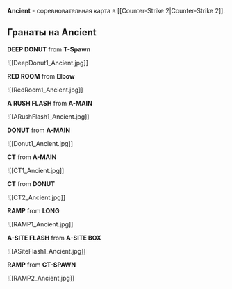 **Ancient** - соревновательная карта в [[Counter-Strike 2|Counter-Strike 2]].

## Гранаты на Ancient

**DEEP DONUT** from **T-Spawn**

![[DeepDonut1_Ancient.jpg]]

**RED ROOM** from **Elbow**

![[RedRoom1_Ancient.jpg]]

**A RUSH FLASH** from **A-MAIN**

![[ARushFlash1_Ancient.jpg]]

**DONUT** from **A-MAIN**

![[Donut1_Ancient.jpg]]

**CT** from **A-MAIN**

![[CT1_Ancient.jpg]]

**CT** from **DONUT**

![[CT2_Ancient.jpg]]

**RAMP** from **LONG**

![[RAMP1_Ancient.jpg]]

**A-SITE FLASH** from **A-SITE BOX**

![[ASiteFlash1_Ancient.jpg]]

**RAMP** from **CT-SPAWN**

![[RAMP2_Ancient.jpg]]



